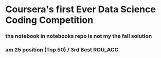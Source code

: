 # Coursera's first Ever Data Science Coding Competition 
### the notebook in notebooks repo is not my the fall solution 
### am 25 position (Top 50) / 3rd Best ROU_ACC
